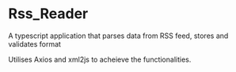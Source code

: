 # Rss_Reader
A typescript application that parses data from RSS feed, stores and validates format 

Utilises Axios and xml2js to acheieve the functionalities.
